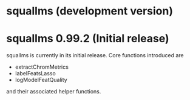 # squallms (development version)

# squallms 0.99.2 (Initial release)
squallms is currently in its initial release. Core functions introduced are

  - extractChromMetrics
  - labelFeatsLasso
  - logModelFeatQuality

and their associated helper functions.